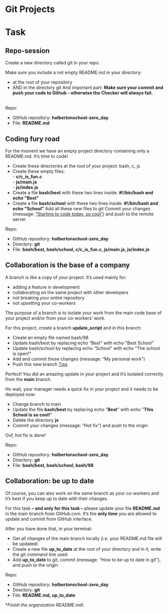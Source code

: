 #  Git Projects

# Task

## Repo-session 
Create a new directory called git in your repo.

Make sure you include a not empty README.md in your directory:
-  at the root of your repository
-  AND in the directory git
And important part: **Make sure your commit and push your code to Github - otherwise the Checker will always fail.**
<br><br/>


Repo:
- GitHub repository: **holbertonschool-zero_day**
- File: **README.md**


## Coding fury road
For the moment we have an empty project directory containing only a README.md. It’s time to code!
- Create these directories at the root of your project: bash, c, js
- Create these empty files:<br>
      - **c/c_is_fun.c**<br>
      - **js/main.js**<br>
      - **js/index.js**<br>
- Create a file **bash/best** with these two lines inside: **#!/bin/bash and echo "Best"**
- Create a file **bash/school** with these two lines inside: **#!/bin/bash and echo "School"**
    Add all these new files to git
    Commit your changes (message: <u>“Starting to code today, so cool”</u>) and push to the remote server


Repo:

- GitHub repository: **holbertonschool-zero_day**
- Directory: **git**
- File: **bash/best, bash/school, c/c_is_fun.c, js/main.js, js/index.js**

## Collaboration is the base of a company
A branch is like a copy of your project. It’s used mainly for:
- adding a feature in development
- collaborating on the same project with other developers
- not breaking your entire repository
- not upsetting your co-workers

The purpose of a branch is to isolate your work from the main code base of your project and/or from your co-workers’ work.

For this project, create a branch **update_script** and in this branch:
- Create an empty file named bash/98
- Update bash/best by replacing echo "Best" with echo "Best School"
- Update bash/school by replacing echo "School" with echo "The school is open!"
- Add and commit these changes (message: “My personal work”)
- Push this new branch <a href="https://docs.github.com/en/get-started/using-git/pushing-commits-to-a-remote-repository">Tips</a>

Perfect! You did an amazing update in your project and it’s isolated correctly from the **main** branch.

Ho wait, your manager needs a quick fix in your project and it needs to be deployed now:
- Change branch to main
- Update the file **bash/best** by replacing echo "**Best**" with echo "**This School is so cool!**"
- Delete the directory **js**
- Commit your changes (message: “Hot fix”) and push to the origin

Ouf, hot fix is done!

Repo:
- GitHub repository: **holbertonschool-zero_day**
- Directory: **git**
- File: **bash/best, bash/school, bash/98**

## Collaboration: be up to date 
Of course, you can also work on the same branch as your co-workers and it’s best if you keep up to date with their changes.

For this task **– and only for this task –** please update your file **README.md** in the main branch from GitHub.com. It’s the **only time** you are allowed to update and commit from GitHub interface.

After you have done that, in your terminal:
- Get all changes of the main branch locally (i.e. your README.md file will be updated)
- Create a new file **up_to_date** at the root of your directory and in it, write the git command line used
- Add **up_to_date** to git, commit (message: “How to be up to date in git”), and push to the origin

Repo:
- GitHub repository: **holbertonschool-zero_day**
- Directory: **git**
- File: **README.md, up_to_date**

\**Finish the organization README.md*\
